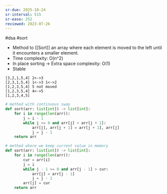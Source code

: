 ```yaml
---
sr-due: 2025-10-24
sr-interval: 515
sr-ease: 252
reviewed: 2023-07-26
---
```


#dsa #sort

- Method to [[Sort]] an array where each element is moved to the
  left until it encounters a smaller element.
- Time complexity: O(n^2)
- In place sorting -> Extra space complexity: O(1)
- Stable

```
[3,2,1,5,4] 2<->3
[2,3,1,5,4] 1<->3 1<->2
[1,2,3,5,4] 5 not moved
[1,2,3,5,4] 4<->5
[1,2,3,4,5]
```

```python
# method with continuous swap
def sort(arr: list[int]) -> list[int]:
    for i in range(len(arr)):
        j = i - 1
        while j >= 0 and arr[j] > arr[j + 1]:
            arr[j], arr[j + 1] = arr[j + 1], arr[j]
            j = j - 1
    return arr

# method where we keep current value in memory
def sort(arr: list[int]) -> list[int]:
    for i in range(len(arr)):
        cur = arr[i]
        j = i
        while j - 1 >= 0 and arr[j - 1] > cur:
            arr[j] = arr[j - 1]
            j = j - 1
        arr[j] = cur
    return arr

```
